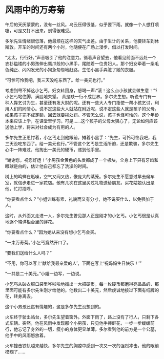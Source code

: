 # 风雨中的万寿菊

午后的天灰蒙蒙的，没有一丝风。乌云压得很低，似乎要下雨。就像一个人想打喷嚏，可是又打不出来，别得很难受。 

多尔先生情绪很低落，他最烦在这样的天气出差。由于生计的关系，他要转车到休斯敦。开车的时间还有两个小时，他随便在广场上漫步，借以打发时间。 

“太太，行行好。”声音吸引了他的注意力。循着声音望去，他看见前面不远处一个衣衫褴褛的小男孩伸出鹰爪般的小黑手，尾随着一位贵妇人。那个妇女牵着一条毛色纯正、闪闪发光的小狗急匆匆地赶路，生怕小黑手弄脏了她的衣服。 

“可怜可怜我吧，我三天没吃东西了。给一美元也行。” 

考虑到甩不掉这小乞丐，妇女转回身，怒喝一声:“滚！这么点小孩就会做生意！”?小乞丐站住脚，满脸地失望。 
真是缺一行不成世界。多尔先生想。听说专门有一种人靠乞讨为生，甚至还有发大财的呢。还有一些大人专门指使一帮小孩乞讨，利用人们的同情心。说不定这些大人就站在附近呢，说不定这些人就是孩子的父母。如果孩子完不成定额，回去就要挨处罚。不管怎么说，孩子也怪可怜的。这个年龄本来应该上学，在课堂里学习。可是……这个孩子的父母太狠心了，无论如何应该送他上学，将来对社会成为有用的人。 

多尔先生正思忖着，小乞丐走到他跟前，摊着小黑手：“先生，可怜可怜我吧，我三天没吃东西了。给一美元也行。”不管这个乞丐是生活所迫，还是欺骗，多尔先生心中一阵难过，他掏出一美元的硬币，递到他手里。 

“谢谢您，祝您好运！”小男孩金黄色的头发都成了一个板块，全身上下只有牙齿和眼球是白的，估计他自己都忘了洗澡的时间。 

树上的鸣蝉在聒噪，空气又闷又热，像庞大的蒸笼。多尔先生不愿意过早去候车室，就信步走进一家花店。他有几次在这里买过礼物送给朋友。买花姑娘认出是他，忙打招呼。 

“你要看点什么？”小姐训练有素，礼貌而又有分寸，她不说买什么，以免强加于人。 

这时，从外面又走进一人，多尔先生瞥见那人正是刚才的小乞丐。小乞丐很是认真地逐个端详柜台里的鲜花。 

“你要看点什么？”因为她从来没有想小乞丐会买。 

“一束万寿菊。”小乞丐竟然开口了。 

“要我们送给什么人吗？” 

“不用，你可以写上‘献给我最亲爱的人’，下面在写上‘祝妈妈生日快乐！’” 

“一共是二十美元。”小姐一边写，一边说。 

小乞丐从破衣服口袋里哗啦啦地掏出一大把硬币，每一枚硬币都磨得亮晶晶的，那里面可能有多尔先生刚才给他的。他数出二十美元，然后虔诚地接过下面有纸牌的花，转身离去。 

这个小男孩还蛮有情趣的，这是多尔先生没想到的。 

火车终于驶出站台，多尔先生望着窗外。外面下雨了，路上没有了行人，只剩下各式车辆。突然，他在风雨中发现那个小男孩，只见他手捧鲜花，一步一步缓缓前行，他忘记了身外的一切，瘦小的身体更显单薄。多尔看到他的前方是一个公墓，他手中的风雨怒放着。 

火车撞击铁轨越来越快，多尔先生的胸膛中感到一次又一次的强烈冲击。他的眼前模糊了......
 